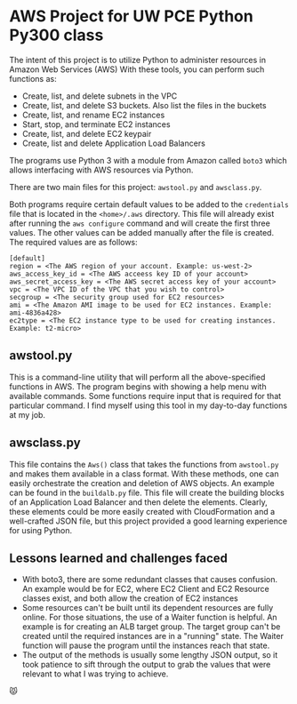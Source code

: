 # AWS Project for UW PCE Python Py300 class

The intent of this project is to utilize Python to administer resources in Amazon Web Services (AWS)
With these tools, you can perform such functions as:

* Create, list, and delete subnets in the VPC
* Create, list, and delete S3 buckets. Also list the files in the buckets
* Create, list, and rename EC2 instances
* Start, stop, and terminate EC2 instances
* Create, list, and delete EC2 keypair
* Create, list and delete Application Load Balancers

The programs use Python 3 with a module from Amazon called `boto3` which allows interfacing with
AWS resources via Python.

There are two main files for this project: `awstool.py` and `awsclass.py`.

Both programs require certain default values to be added to the `credentials` file that is located in 
the `<home>/.aws` directory. This file will already exist after running the `aws configure`
command and will create the first three values. The other values can be added manually after the
file is created.
The required values are as follows:

```
[default]
region = <The AWS region of your account. Example: us-west-2>
aws_access_key_id = <The AWS acceess key ID of your account>
aws_secret_access_key = <The AWS secret access key of your account>
vpc = <The VPC ID of the VPC that you wish to control>
secgroup = <The security group used for EC2 resources>
ami = <The Amazon AMI image to be used for EC2 instances. Example: ami-4836a428>
ec2type = <The EC2 instance type to be used for creating instances. Example: t2-micro>
```

## awstool.py

This is a command-line utility that will perform all the above-specified functions in AWS.
The program begins with showing a help menu with available commands. Some functions require input
that is required for that particular command. I find myself using this tool in my day-to-day
functions at my job.

## awsclass.py

This file contains the `Aws()` class that takes the functions from `awstool.py` and makes them
available in a class format. With these methods, one can easily orchestrate the creation and
deletion of AWS objects. An example can be found in the `buildalb.py` file. This file will create
the building blocks of an Application Load Balancer and then delete the elements. Clearly, these
elements could be more easily created with CloudFormation and a well-crafted JSON file, but this
project provided a good learning experience for using Python.

## Lessons learned and challenges faced

* With boto3, there are some redundant classes that causes confusion. An example would be for EC2,
where EC2 Client and EC2 Resource classes exist, and both allow the creation of EC2 instances
* Some resources can't be built until its dependent resources are fully online. For those situations,
the use of a Waiter function is helpful. An example is for creating an ALB target group. The target
group can't be created until the required instances are in a "running" state. The Waiter function
will pause the program until the instances reach that state.
* The output of the methods is usually some lengthy JSON output, so it took patience to sift
through the output to grab the values that were relevant to what I was trying to achieve.




:pouting_cat: